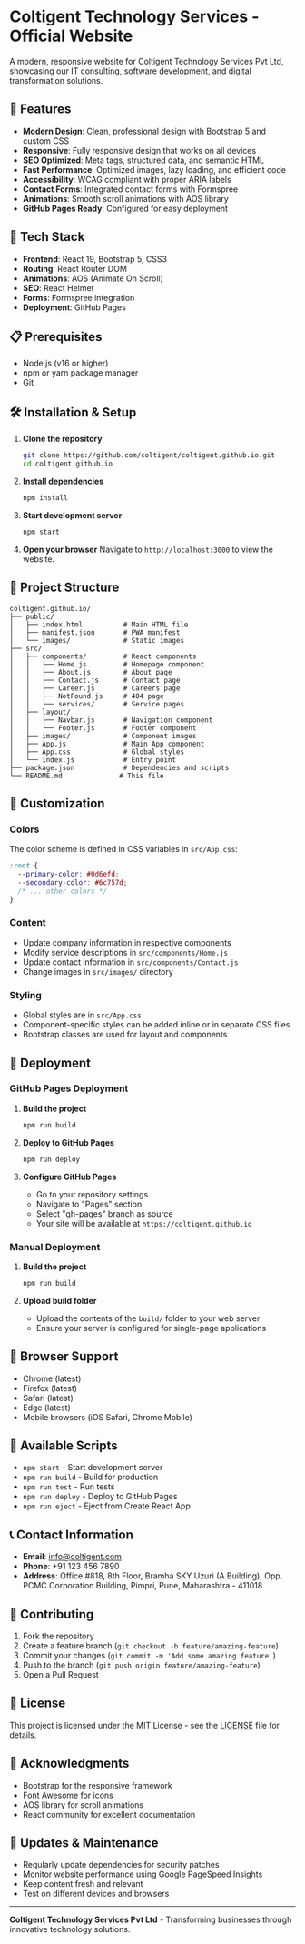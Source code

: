 # Coltigent Technology Services - Official Website

A modern, responsive website for Coltigent Technology Services Pvt Ltd, showcasing our IT consulting, software development, and digital transformation solutions.

## 🌟 Features

- **Modern Design**: Clean, professional design with Bootstrap 5 and custom CSS
- **Responsive**: Fully responsive design that works on all devices
- **SEO Optimized**: Meta tags, structured data, and semantic HTML
- **Fast Performance**: Optimized images, lazy loading, and efficient code
- **Accessibility**: WCAG compliant with proper ARIA labels
- **Contact Forms**: Integrated contact forms with Formspree
- **Animations**: Smooth scroll animations with AOS library
- **GitHub Pages Ready**: Configured for easy deployment

## 🚀 Tech Stack

- **Frontend**: React 19, Bootstrap 5, CSS3
- **Routing**: React Router DOM
- **Animations**: AOS (Animate On Scroll)
- **SEO**: React Helmet
- **Forms**: Formspree integration
- **Deployment**: GitHub Pages

## 📋 Prerequisites

- Node.js (v16 or higher)
- npm or yarn package manager
- Git

## 🛠️ Installation & Setup

1. **Clone the repository**
   ```bash
   git clone https://github.com/coltigent/coltigent.github.io.git
   cd coltigent.github.io
   ```

2. **Install dependencies**
   ```bash
   npm install
   ```

3. **Start development server**
   ```bash
   npm start
   ```

4. **Open your browser**
   Navigate to `http://localhost:3000` to view the website.

## 📁 Project Structure

```
coltigent.github.io/
├── public/
│   ├── index.html          # Main HTML file
│   ├── manifest.json       # PWA manifest
│   └── images/             # Static images
├── src/
│   ├── components/         # React components
│   │   ├── Home.js         # Homepage component
│   │   ├── About.js        # About page
│   │   ├── Contact.js      # Contact page
│   │   ├── Career.js       # Careers page
│   │   ├── NotFound.js     # 404 page
│   │   └── services/       # Service pages
│   ├── layout/
│   │   ├── Navbar.js       # Navigation component
│   │   └── Footer.js       # Footer component
│   ├── images/             # Component images
│   ├── App.js              # Main App component
│   ├── App.css             # Global styles
│   └── index.js            # Entry point
├── package.json            # Dependencies and scripts
└── README.md              # This file
```

## 🎨 Customization

### Colors
The color scheme is defined in CSS variables in `src/App.css`:
```css
:root {
  --primary-color: #0d6efd;
  --secondary-color: #6c757d;
  /* ... other colors */
}
```

### Content
- Update company information in respective components
- Modify service descriptions in `src/components/Home.js`
- Update contact information in `src/components/Contact.js`
- Change images in `src/images/` directory

### Styling
- Global styles are in `src/App.css`
- Component-specific styles can be added inline or in separate CSS files
- Bootstrap classes are used for layout and components

## 🚀 Deployment

### GitHub Pages Deployment

1. **Build the project**
   ```bash
   npm run build
   ```

2. **Deploy to GitHub Pages**
   ```bash
   npm run deploy
   ```

3. **Configure GitHub Pages**
   - Go to your repository settings
   - Navigate to "Pages" section
   - Select "gh-pages" branch as source
   - Your site will be available at `https://coltigent.github.io`

### Manual Deployment

1. **Build the project**
   ```bash
   npm run build
   ```

2. **Upload build folder**
   - Upload the contents of the `build/` folder to your web server
   - Ensure your server is configured for single-page applications

## 📱 Browser Support

- Chrome (latest)
- Firefox (latest)
- Safari (latest)
- Edge (latest)
- Mobile browsers (iOS Safari, Chrome Mobile)

## 🔧 Available Scripts

- `npm start` - Start development server
- `npm run build` - Build for production
- `npm run test` - Run tests
- `npm run deploy` - Deploy to GitHub Pages
- `npm run eject` - Eject from Create React App

## 📞 Contact Information

- **Email**: info@coltigent.com
- **Phone**: +91 123 456 7890
- **Address**: Office #818, 8th Floor, Bramha SKY Uzuri (A Building), Opp. PCMC Corporation Building, Pimpri, Pune, Maharashtra - 411018

## 🤝 Contributing

1. Fork the repository
2. Create a feature branch (`git checkout -b feature/amazing-feature`)
3. Commit your changes (`git commit -m 'Add some amazing feature'`)
4. Push to the branch (`git push origin feature/amazing-feature`)
5. Open a Pull Request

## 📄 License

This project is licensed under the MIT License - see the [LICENSE](LICENSE) file for details.

## 🙏 Acknowledgments

- Bootstrap for the responsive framework
- Font Awesome for icons
- AOS library for scroll animations
- React community for excellent documentation

## 🔄 Updates & Maintenance

- Regularly update dependencies for security patches
- Monitor website performance using Google PageSpeed Insights
- Keep content fresh and relevant
- Test on different devices and browsers

---

**Coltigent Technology Services Pvt Ltd** - Transforming businesses through innovative technology solutions.